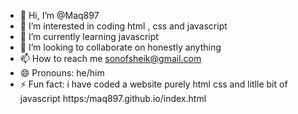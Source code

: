 - 👋 Hi, I’m @Maq897
- 👀 I’m interested in coding html , css and javascript
- 🌱 I’m currently learning javascript
- 💞️ I’m looking to collaborate on honestly anything
- 📫 How to reach me sonofsheik@gmail.com
- 😄 Pronouns: he/him
- ⚡ Fun fact: i have coded a website purely html css and litlle bit of javascript https:/maq897.github.io/index.html

<!---
Maq897/Maq897 is a ✨ special ✨ repository because its `README.md` (this file) appears on your GitHub profile.
You can click the Preview link to take a look at your changes.
--->

